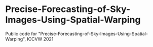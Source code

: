 # Precise-Forecasting-of-Sky-Images-Using-Spatial-Warping
Public code for "Precise-Forecasting-of-Sky-Images-Using-Spatial-Warping", ICCVW 2021
